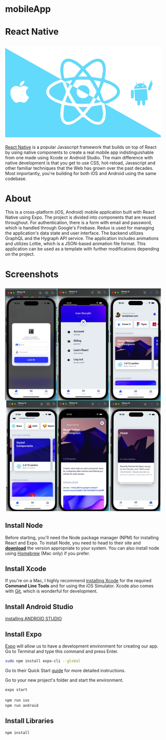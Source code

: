 # mobileApp

# React Native 
![](./react-native.jpg)
---
[React Native](https://facebook.github.io/react-native/) is a popular Javascript framework that builds on top of React by using native components to create a real mobile app indistinguishable from one made using Xcode or Android Studio. The main difference with native development is that you get to use CSS, hot-reload, Javascript and other familiar techniques that the Web has grown over the past decades. Most importantly, you're building for both iOS and Android using the same codebase.

[//]: # (## Course Files)

[//]: # (1. [React Native for Designers]&#40;&#41;)

[//]: # (2. [Styled Components]&#40;&#41;)

[//]: # (3. [Props and Icons]&#40;&#41;)

[//]: # (4. [Static Data and Loop]&#40;&#41;)

[//]: # (5. [States and Animations]&#40;&#41;)

[//]: # (6. [Redux]&#40;&#41;)

[//]: # (7. [Fetch API Data]&#40;&#41;)

[//]: # (8. [Screens and Navigation]&#40;&#41;)

[//]: # (9. [Passing Data]&#40;&#41;)

[//]: # (10. [GraphQL with Contentful]&#40;&#41;)

[//]: # (11. [HTML and Markdown]&#40;&#41;)

[//]: # (12. [Adapting for iPad and Android]&#40;&#41;)
# About
This is a cross-platform (iOS, Android) mobile application built with React Native using Expo. The project is divided into components that are reused throughout. For authentication, there is a form with email and password, which is handled through Google's Firebase. Redux is used for managing the application's data state and user interface. The backend utilizes GraphQL and the Hygraph API service. The application includes animations and utilizes Lottie, which is a JSON-based animation file format. This application can be used as a template with further modifications depending on the project.

# Screenshots
![](./screenshots.jpeg)
---

## Install Node

Before starting, you'll need the Node package manager (NPM) for installing React and Expo. To install Node, you need to head to their site and [**download**](https://nodejs.org/en/) the version appropriate to your system. You can also install node using [Homebrew](https://brew.sh) (Mac only) if you prefer.

## Install Xcode

If you're on a Mac, I highly recommend [installing Xcode](https://itunes.apple.com/ca/app/xcode/id497799835?mt=12) for the required **Command Line Tools** and for using the iOS Simulator. Xcode also comes with [Git](https://git-scm.com), which is wonderful for development.

## Install Android Studio

[installing ANDROID STUDIO](https://developer.android.com/studio)

## Install Expo

[Expo](https://expo.io) will allow us to have a development environment for creating our app. Go to Terminal and type this command and press Enter.
```sh
sudo npm install expo-cli --global
```

Go to their Quick Start [guide](https://expo.io/learn) for more detailed instructions.

Go to your new project's folder and start the environment.
```sh
expo start 

npm run ios
npm run android
```

## Install Libraries
```sh
npm install
```

